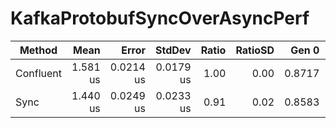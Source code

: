 # KafkaProtobufSyncOverAsyncPerf

|    Method |     Mean |     Error |    StdDev | Ratio | RatioSD |  Gen 0 |  Gen 1 | Allocated |
|---------- |---------:|----------:|----------:|------:|--------:|-------:|-------:|----------:|
| Confluent | 1.581 us | 0.0214 us | 0.0179 us |  1.00 |    0.00 | 0.8717 | 0.0134 |      5 KB |
|      Sync | 1.440 us | 0.0249 us | 0.0233 us |  0.91 |    0.02 | 0.8583 | 0.0134 |      5 KB |